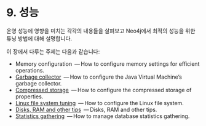 # 9. 성능

운영 성능에 영향을 미치는 각각의 내용들을 살펴보고 Neo4j에서 최적의 성능을 위한 튜닝 방법에 대해 설명합니다.

이 장에서 다루는 주제는 다음과 같습니다:

* Memory configuration
   — How to configure memory settings for efficient operations.
* [Garbage collector](https://neo4j.com/docs/operations-manual/3.3/performance/gc-tuning/)
   — How to configure the Java Virtual Machine’s garbage collector.
* [Compressed storage](https://neo4j.com/docs/operations-manual/3.3/performance/property-compression/)
   — How to configure the compressed storage of properties.
* [Linux file system tuning](https://neo4j.com/docs/operations-manual/3.3/performance/linux-file-system-tuning/)
   — How to configure the Linux file system.
* [Disks, RAM and other tips](https://neo4j.com/docs/operations-manual/3.3/performance/disks-ram-and-other-tips/)
   — Disks, RAM and other tips.
* [Statistics gathering](https://neo4j.com/docs/operations-manual/3.3/performance/schema-statistics/)
   — How to manage database statistics gathering.



